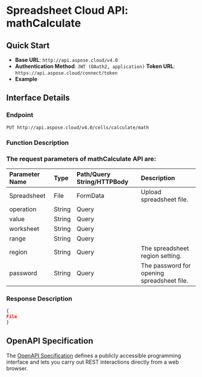 # **Spreadsheet Cloud API: mathCalculate**

 


## **Quick Start**

- **Base URL**: `http://api.aspose.cloud/v4.0`
- **Authentication Method**: `JWT (OAuth2, application)`  **Token URL**: `https://api.aspose.cloud/connect/token`
- **Example** 

## **Interface Details**

### **Endpoint** 

```
PUT http://api.aspose.cloud/v4.0/cells/calculate/math
```
### **Function Description**

### The request parameters of **mathCalculate** API are: 

| Parameter Name | Type | Path/Query String/HTTPBody | Description | 
| :- | :- | :- |:- | 
|Spreadsheet|File|FormData|Upload spreadsheet file.|
|operation|String|Query||
|value|String|Query||
|worksheet|String|Query||
|range|String|Query||
|region|String|Query|The spreadsheet region setting.|
|password|String|Query|The password for opening spreadsheet file.|

### **Response Description**
```json
{
File
}
```


## OpenAPI Specification

The [OpenAPI Specification](https://reference.aspose.cloud/cells/#/CalculateController/MathCalculate) defines a publicly accessible programming interface and lets you carry out REST interactions directly from a web browser.
